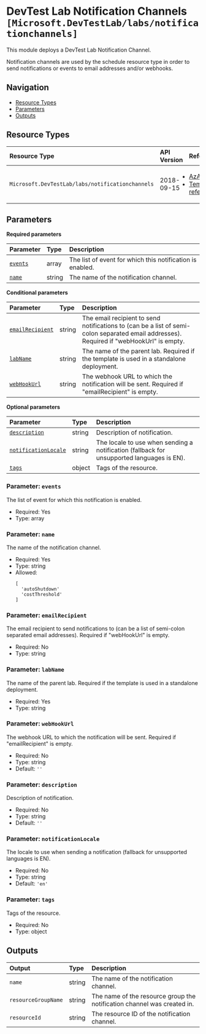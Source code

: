 # DevTest Lab Notification Channels `[Microsoft.DevTestLab/labs/notificationchannels]`

This module deploys a DevTest Lab Notification Channel.

Notification channels are used by the schedule resource type in order to send notifications or events to email addresses and/or webhooks.

## Navigation

- [Resource Types](#Resource-Types)
- [Parameters](#Parameters)
- [Outputs](#Outputs)

## Resource Types

| Resource Type | API Version | References |
| :-- | :-- | :-- |
| `Microsoft.DevTestLab/labs/notificationchannels` | 2018-09-15 | <ul style="padding-left: 0px;"><li>[AzAdvertizer](https://www.azadvertizer.net/azresourcetypes/microsoft.devtestlab_labs_notificationchannels.html)</li><li>[Template reference](https://learn.microsoft.com/en-us/azure/templates/Microsoft.DevTestLab/2018-09-15/labs/notificationchannels)</li></ul> |

## Parameters

**Required parameters**

| Parameter | Type | Description |
| :-- | :-- | :-- |
| [`events`](#parameter-events) | array | The list of event for which this notification is enabled. |
| [`name`](#parameter-name) | string | The name of the notification channel. |

**Conditional parameters**

| Parameter | Type | Description |
| :-- | :-- | :-- |
| [`emailRecipient`](#parameter-emailrecipient) | string | The email recipient to send notifications to (can be a list of semi-colon separated email addresses). Required if "webHookUrl" is empty. |
| [`labName`](#parameter-labname) | string | The name of the parent lab. Required if the template is used in a standalone deployment. |
| [`webHookUrl`](#parameter-webhookurl) | string | The webhook URL to which the notification will be sent. Required if "emailRecipient" is empty. |

**Optional parameters**

| Parameter | Type | Description |
| :-- | :-- | :-- |
| [`description`](#parameter-description) | string | Description of notification. |
| [`notificationLocale`](#parameter-notificationlocale) | string | The locale to use when sending a notification (fallback for unsupported languages is EN). |
| [`tags`](#parameter-tags) | object | Tags of the resource. |

### Parameter: `events`

The list of event for which this notification is enabled.

- Required: Yes
- Type: array

### Parameter: `name`

The name of the notification channel.

- Required: Yes
- Type: string
- Allowed:
  ```Bicep
  [
    'autoShutdown'
    'costThreshold'
  ]
  ```

### Parameter: `emailRecipient`

The email recipient to send notifications to (can be a list of semi-colon separated email addresses). Required if "webHookUrl" is empty.

- Required: No
- Type: string

### Parameter: `labName`

The name of the parent lab. Required if the template is used in a standalone deployment.

- Required: Yes
- Type: string

### Parameter: `webHookUrl`

The webhook URL to which the notification will be sent. Required if "emailRecipient" is empty.

- Required: No
- Type: string
- Default: `''`

### Parameter: `description`

Description of notification.

- Required: No
- Type: string
- Default: `''`

### Parameter: `notificationLocale`

The locale to use when sending a notification (fallback for unsupported languages is EN).

- Required: No
- Type: string
- Default: `'en'`

### Parameter: `tags`

Tags of the resource.

- Required: No
- Type: object

## Outputs

| Output | Type | Description |
| :-- | :-- | :-- |
| `name` | string | The name of the notification channel. |
| `resourceGroupName` | string | The name of the resource group the notification channel was created in. |
| `resourceId` | string | The resource ID of the notification channel. |
